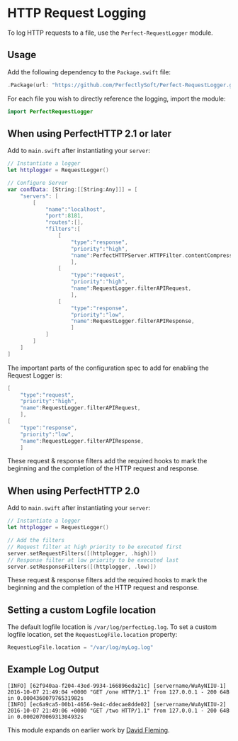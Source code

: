 # HTTP Request Logging

To log HTTP requests to a file, use the `Perfect-RequestLogger` module.

## Usage

Add the following dependency to the `Package.swift` file:

```swift
.Package(url: "https://github.com/PerfectlySoft/Perfect-RequestLogger.git", majorVersion: 1)
```

For each file you wish to directly reference the logging, import the module:

``` swift 
import PerfectRequestLogger
```

## When using PerfectHTTP 2.1 or later

Add to `main.swift` after instantiating your `server`:

```swift
// Instantiate a logger
let httplogger = RequestLogger()

// Configure Server
var confData: [String:[[String:Any]]] = [
	"servers": [
		[
			"name":"localhost",
			"port":8181,
			"routes":[],
			"filters":[
				[
					"type":"response",
					"priority":"high",
					"name":PerfectHTTPServer.HTTPFilter.contentCompression,
					],
				[
					"type":"request",
					"priority":"high",
					"name":RequestLogger.filterAPIRequest,
					],
				[
					"type":"response",
					"priority":"low",
					"name":RequestLogger.filterAPIResponse,
					]
			]
		]
	]
]
```
The important parts of the configuration spec to add for enabling the Request Logger is:

``` swift
[
	"type":"request",
	"priority":"high",
	"name":RequestLogger.filterAPIRequest,
	],
[
	"type":"response",
	"priority":"low",
	"name":RequestLogger.filterAPIResponse,
	]
```
These request & response filters add the required hooks to mark the beginning and the completion of the HTTP request and response.



## When using PerfectHTTP 2.0

Add to `main.swift` after instantiating your `server`:

```swift
// Instantiate a logger
let httplogger = RequestLogger()

// Add the filters
// Request filter at high priority to be executed first
server.setRequestFilters([(httplogger, .high)])
// Response filter at low priority to be executed last
server.setResponseFilters([(httplogger, .low)])
```

These request & response filters add the required hooks to mark the beginning and the completion of the HTTP request and response.


## Setting a custom Logfile location

The default logfile location is `/var/log/perfectLog.log`. To set a custom logfile location, set the `RequestLogFile.location` property:

``` swift
RequestLogFile.location = "/var/log/myLog.log"
```

## Example Log Output

```
[INFO] [62f940aa-f204-43ed-9934-166896eda21c] [servername/WuAyNIIU-1] 2016-10-07 21:49:04 +0000 "GET /one HTTP/1.1" from 127.0.0.1 - 200 64B in 0.000436007976531982s
[INFO] [ec6a9ca5-00b1-4656-9e4c-ddecae8dde02] [servername/WuAyNIIU-2] 2016-10-07 21:49:06 +0000 "GET /two HTTP/1.1" from 127.0.0.1 - 200 64B in 0.000207006931304932s
```

This module expands on earlier work by [David Fleming](https://github.com/dabfleming).
